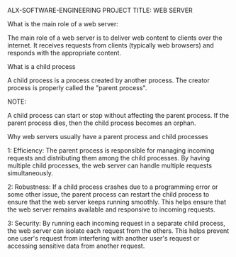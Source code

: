 ALX-SOFTWARE-ENGINEERING
PROJECT TITLE: WEB SERVER

What is the main role of a web server:

The main role of a web server is to deliver web content to clients over the internet. It receives requests from clients (typically web browsers) and responds with the appropriate content.

What is a child process

A child process is a process created by another process. The creator process is properly called the "parent process".

NOTE:

A child process can start or stop without affecting the parent process.
If the parent process dies, then the child process becomes an orphan.

Why web servers usually have a parent process and child processes

1: Efficiency: The parent process is responsible for managing incoming requests and distributing them among the child processes.
By having multiple child processes, the web server can handle multiple requests simultaneously.

2: Robustness: If a child process crashes due to a programming error or some other issue, the parent process can restart the child process to ensure that the web server keeps running smoothly. This helps ensure that the web server remains available and responsive to incoming requests.

3: Security: By running each incoming request in a separate child process, the web server can isolate each request from the others. This helps prevent one user's request from interfering with another user's request or accessing sensitive data from another request.
